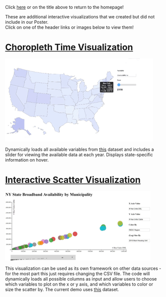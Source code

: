 Click [here](https://dmutako.github.io/data-science-final-project/) or on the title above to return to the homepage!

These are additional interactive visualizations that we created but did not include in our Poster. <br>
Click on one of the header links or images below to view them!

# [Choropleth Time Visualization](https://bl.ocks.org/leibo123/raw/e6644701e644c9243c2e19e6c95b059f/0ccd926b28539ebb1203189ecfc1b28231498074/)
<a href="https://bl.ocks.org/leibo123/raw/e6644701e644c9243c2e19e6c95b059f/0ccd926b28539ebb1203189ecfc1b28231498074/"><img src="mapvis.gif"></a>

Dynamically loads all available variables from [this](https://catalog.data.gov/dataset/broadband-adoption-and-computer-use-by-year-state-demographic-characteristics) dataset and includes a slider for viewing the available data at each year. Displays state-specific information on hover.

# [Interactive Scatter Visualization](https://bl.ocks.org/leibo123/raw/4286a693e1196a93addb8c4dd5c37f54)
<a href="https://bl.ocks.org/leibo123/raw/4286a693e1196a93addb8c4dd5c37f54/"><img src="viz1screenshot.JPG" width="470"></a>

This visualization can be used as its own framework on other data sources - for the most part this just requires changing the CSV file. The code will dynamically loads all possible columns as input and allow users to choose which variables to plot on the x or y axis, and which variables to color or size the scatter by. The current demo uses [this](https://catalog.data.gov/dataset/broadband-availability-by-municipality) dataset.

